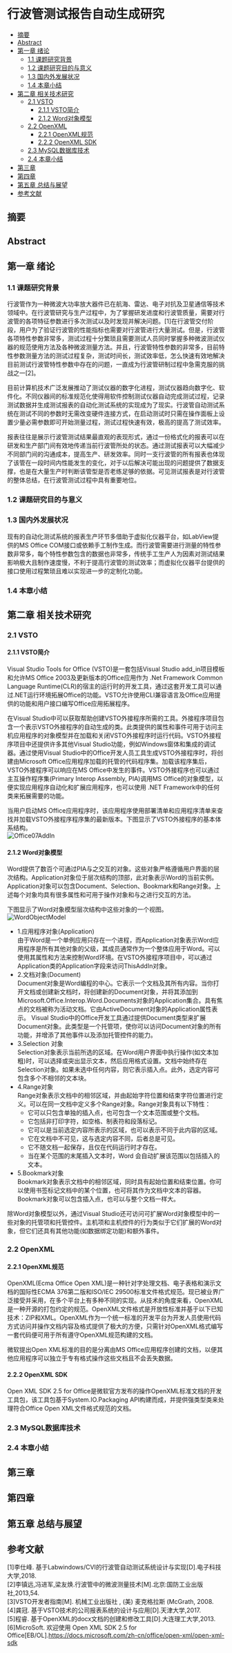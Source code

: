 # 行波管测试报告自动生成研究  

<!-- TOC -->

- [摘要](#摘要)
- [Abstract](#abstract)
- [第一章 绪论](#第一章-绪论)
  - [1.1 课题研究背景](#11-课题研究背景)
  - [1.2 课题研究目的与意义](#12-课题研究目的与意义)
  - [1.3 国内外发展状况](#13-国内外发展状况)
  - [1.4 本章小结](#14-本章小结)
- [第二章 相关技术研究](#第二章-相关技术研究)
  - [2.1 VSTO](#21-vsto)
    - [2.1.1 VSTO简介](#211-vsto简介)
    - [2.1.2 Word对象模型](#212-word对象模型)
  - [2.2 OpenXML](#22-openxml)
    - [2.2.1 OpenXML规范](#221-openxml规范)
    - [2.2.2 OpenXML SDK](#222-openxml-sdk)
  - [2.3 MySQL数据库技术](#23-mysql数据库技术)
  - [2.4 本章小结](#24-本章小结)
- [第三章](#第三章)
- [第四章](#第四章)
- [第五章 总结与展望](#第五章-总结与展望)
- [参考文献](#参考文献)

<!-- /TOC -->

## 摘要  

## Abstract  

## 第一章 绪论  

### 1.1 课题研究背景  

行波管作为一种微波大功率放大器件已在航海、雷达、电子对抗及卫星通信等技术领域中。在行波管研究与生产过程中，为了掌握研发进度和行波管质量，需要对行波管的各项特征参数进行多次测试以及时发现并解决问题。[1]在行波管交付阶段，用户为了验证行波管的性能指标也需要对行波管进行大量测试。但是，行波管各项特性参数非常多，测试过程十分繁琐且需要测试人员同时掌握多种微波测试仪器的规范使用方法及各种微波测量方法。并且，行波管特性参数的非常多，目前特性参数测量方法的测试过程复杂，测试时间长，测试效率低，怎么快速有效地解决目前测试行波管特性参数中存在的问题，一直成为行波管研制过程中急需克服的挑战之一[2]。  

目前计算机技术广泛发展推动了测试仪器的数字化进程，测试仪器趋向数字化、软件化。不同仪器间的标准规范化使得用软件控制测试仪器自动完成测试过程，记录测试数据并生成测试报表的自动化测试系统的实现成为了现实。行波管自动测试系统在测试不同的参数时无需改变硬件连接方式，在启动测试时只需在操作面板上设置少量必需参数即可开始测量过程，测试过程快速有效，极高的提高了测试效率。  

报表往往是展示行波管测试结果最直观的表现形式，通过一份格式化的报表可以在研发和生产部门间有效地传递当前行波管所处的状态。通过测试报表可以大幅减少不同部门间的沟通成本，提高生产、研发效率。同时一支行波管的所有报表也体现了该管在一段时间内性能发生的变化，对于以后解决可能出现的问题提供了数据支撑，也是在大量生产时判断该管型是否老练足够的依据。可见测试报表是对行波管的整体总结，在行波管测试过程中具有重要地位。  

### 1.2 课题研究目的与意义  

### 1.3 国内外发展状况  

现有的自动化测试系统的报表生产环节多借助于虚拟化仪器平台，如LabView提供的MS Office COM接口或依赖手工制作生成。而行波管需要进行测量的特性参数非常多，每个特性参数包含的数据也非常多，传统手工生产人为因素对测试结果影响极大且制作速度慢，不利于提高行波管的测试效率；而虚拟化仪器平台提供的接口使用过程繁琐且难以实现进一步的定制化功能。

### 1.4 本章小结  

## 第二章 相关技术研究  

### 2.1 VSTO  

#### 2.1.1 VSTO简介  

Visual Studio Tools for Office (VSTO)是一套包括Visual Studio add_in项目模板和允许MS Office 2003及更新版本的Office应用作为 .Net Framework Common Language Runtime(CLR)的宿主的运行时的开发工具，通过这套开发工具可以通过.NET运行环境拓展Office的功能。VSTO允许使用CLI兼容语言及Office应用提供的功能和用户接口编写Office应用拓展程序。  

在Visual Studio中可以获取帮助创建VSTO外接程序所需的工具。外接程序项目包含一个表示VSTO外接程序的自动生成的类。此类提供的属性和事件可用于访问主机应用程序的对象模型并在加载和关闭VSTO外接程序时运行代码。VSTO外接程序项目中还提供许多其他Visual Studio功能，例如Windows窗体和集成的调试器。通过使用Visual Studio中的Office开发人员工具生成VSTO外接程序时，将创建由Microsoft Office应用程序加载的托管的代码程序集。加载该程序集后，VSTO外接程序可以响应在MS Office中发生的事件。VSTO外接程序也可以通过主互操作程序集(Primary Interop Assembly, PIA)调用MS Office的对象模型，以便实现应用程序自动化和扩展应用程序，也可以使用 .NET Framework中的任何类来拓展需要的功能。  

当用户启动MS Office应用程序时，该应用程序使用部署清单和应用程序清单来查找并加载VSTO外接程序程序集的最新版本。下图显示了VSTO外接程序的基本体系结构。  
![Office07AddIn](office07addin.png)  

#### 2.1.2 Word对象模型  

Word提供了数百个可通过PIA与之交互的对象。这些对象严格遵循用户界面的层次结构。Application对象位于层次结构的顶部，此对象表示Word的当前实例。Application对象可以包含Document、Selection、Bookmark和Range对象。上述每个对象均具有很多属性和可用于操作对象和与之进行交互的方法。  

下图显示了Word对象模型层次结构中这些对象的一个视图。  
![WordObjectModel](wordobjectmodel.png)  

- 1.应用程序对象(Application)  
由于Word是一个单例应用只存在一个进程，而Application对象表示Word应用程序是所有其他对象的父级，其成员通常作为一个整体应用于Word。可以使用其属性和方法来控制Word环境。在VSTO外接程序项目中，可以通过Application类的Application字段来访问ThisAddIn对象。  
- 2.文档对象(Document)  
Document对象是Word编程的中心。它表示一个文档及其所有内容。当你打开文档或创建新文档时，将创建新的Document对象，并将其添加到Microsoft.Office.Interop.Word.Documents对象的Application集合。具有焦点的文档被称为活动文档。它由ActiveDocument对象的Application属性表示。
Visual Studio中的Office开发工具通过提供Document类型来扩展Document对象。此类型是一个托管项，使你可以访问Document对象的所有功能，并增添了其他事件以及添加托管控件的能力。  
- 3.Selection 对象  
Selection对象表示当前所选的区域。在Word用户界面中执行操作(如文本加粗)时，可以选择或突出显示文本，然后应用格式设置。文档中始终存在Selection对象。如果未选中任何内容，则它表示插入点。此外，选定内容可包含多个不相邻的文本块。  
- 4.Range对象  
Range对象表示文档中的相邻区域，并由起始字符位置和结束字符位置进行定义。可以在同一文档中定义多个Range对象。Range对象具有以下特性：  
  - 它可以只包含单独的插入点，也可包含一个文本范围或整个文档。  
  - 它包括非打印字符，如空格、制表符和段落标记。  
  - 它可以是当前选定内容所表示的区域，也可以表示不同于此内容的区域。  
  - 它在文档中不可见，这与选定内容不同，后者总是可见。  
  - 它不随文档一起保存，且仅在代码运行时才存在。  
  - 当在某个范围的末尾插入文本时，Word 会自动扩展该范围以包括插入的文本。  
- 5.Bookmark对象  
Bookmark对象表示文档中的相邻区域，同时具有起始位置和结束位置。你可以使用书签标记文档中的某个位置，也可将其作为文档中文本的容器。Bookmark对象可以包含插入点，也可以与整个文档一样大。  

除Word对象模型以外，通过Visual Studio还可访问可扩展Word对象模型中的一些对象的托管项和托管控件。主机项和主机控件的行为类似于它们扩展的Word对象，但它们还具有其他功能(如数据绑定功能)和额外事件。  

### 2.2 OpenXML  

#### 2.2.1 OpenXML规范  

OpenXML(Ecma Office Open XML)是一种针对字处理文档、电子表格和演示文档的国际性ECMA 376第二版和ISO/IEC 29500标准文件格式规范。现已被业界广泛接受并采用，在多个平台上有多种不同的实现。从技术的角度来看，OpenXML是一种开源的打包约定的规范。OpenXML文件格式是开放性标准并基于以下已知技术：ZIP和XML。OpenXML作为一个统一标准的开发平台为开发人员使用代码方式访问并操作文档内容及格式提供了极大的方便，只需针对OpenXML格式编写一套代码便可用于所有遵守OpenXML规范构建的文档。  

微软提出Open XML标准的目的是分离由MS Office应用程序创建的文档，以便其他应用程序可以独立于专有格式操作这些文档且不会丢失数据。  

#### 2.2.2 OpenXML SDK  

Open XML SDK 2.5 for Office是微软官方发布的操作OpenXML标准文档的开发工具包，该工具包基于System.IO.Packaging API构建而成，并提供强类型类来处理符合Office Open XML文件格式规范的文档。  

### 2.3 MySQL数据库技术  

### 2.4 本章小结  

## 第三章  

## 第四章  

## 第五章 总结与展望  

## 参考文献  

[1]李仕峰. 基于Labwindows/CVI的行波管自动测试系统设计与实现[D].电子科技大学,2018.  
[2]李镇远,冯进军,梁友焕.行波管中的微波测量技术[M].北京:国防工业出版社,2013,54.  
[3]VSTO开发者指南[M]. 机械工业出版社 , (美) 麦克格拉斯 (McGrath, 2008.  
[4]龚冠. 基于VSTO技术的公司报表系统的设计与应用[D].天津大学,2017.  
[5]程睿. 基于OpenXML的docx文档的创建和修改工具[D].大连理工大学,2013.  
[6]MicroSoft. 欢迎使用 Open XML SDK 2.5 for Office[EB/OL].<https://docs.microsoft.com/zh-cn/office/open-xml/open-xml-sdk>  

